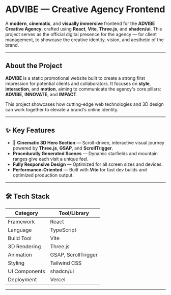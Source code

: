 # ADVIBE — Creative Agency Frontend

A **modern**, **cinematic**, and **visually immersive** frontend for the **ADVIBE Creative Agency**, crafted using **React**, **Vite**, **Three.js**, and **shadcn/ui**. This project serves as the official digital presence for the agency — for client management, to showcase the creative identity, vision, and aesthetic of the brand.

---

## About the Project

**ADVIBE** is a static promotional website built to create a strong first impression for potential clients and collaborators. It focuses on **style**, **interaction**, and **motion**, aiming to communicate the agency's core pillars: **ADVIBE**, **INNOVATE**, and **IMPACT**.

This project showcases how cutting-edge web technologies and 3D design can work together to elevate a brand's online identity.

---

## ✨ Key Features

- 🎥 **Cinematic 3D Hero Section** — Scroll-driven, interactive visual journey powered by **Three.js**, **GSAP**, and **ScrollTrigger**.
- **Procedurally Generated Scenes** — Dynamic starfields and mountain ranges give each visit a unique feel.
- **Fully Responsive Design** — Optimized for all screen sizes and devices.
- **Performance-Oriented** — Built with **Vite** for fast dev builds and optimized production output.

---

## 🛠️ Tech Stack

| Category          | Tool/Library        |
|-------------------|---------------------|
| Framework         | React               |
| Language          | TypeScript          |
| Build Tool        | Vite                |
| 3D Rendering      | Three.js            |
| Animation         | GSAP, ScrollTrigger |
| Styling           | Tailwind CSS        |
| UI Components     | shadcn/ui           |
| Deployment        | Vercel              |

---
